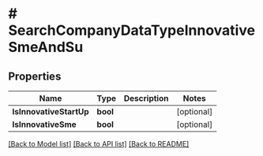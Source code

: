 # # SearchCompanyDataTypeInnovativeSmeAndSu


## Properties 


Name | Type | Description | Notes
------------ | ------------- | ------------- | -------------
**IsInnovativeStartUp**| **bool** |   | [optional]
**IsInnovativeSme**| **bool** |   | [optional]


[[Back to Model list]](../../README.md#models) [[Back to API list]](../../README.md#endpoints) [[Back to README]](../../README.md)


